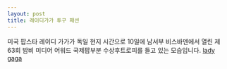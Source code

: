 ```yaml
---
layout: post
title: 레이디가가 투구 패션
---
```

미국 팝스타 레이디 가가가 독일 현지 시간으로 10일에 남서부 비스바덴에서 열린 제 63회 밤비 미디어 어워드 국제팝부분 수상후트로피를 들고 있는 모습입니다.
[lady gaga](/images/posts/ladygaga_01.png)